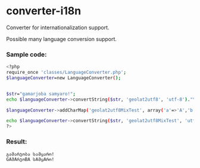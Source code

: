 # converter-i18n
Converter for internationalization support.

Possible many language conversion support.


### Sample code:
```sh
<?php
require_once 'classes/LanguageConverter.php';
$languageConverter=new LanguageConverter();


$str="gamarjoba samyaro!";
echo $languageConverter->convertString($str, 'geolat2utf8', 'utf-8')."\n";

$languageConverter->addCharMap('geolat2utf8MixTest', array('a'=>'A','b'=>'B','g'=>'G','d'=>'დ','e'=>'ე','v'=>'ვ','z'=>'ზ','T'=>'თ','i'=>'ი','k'=>'კ','l'=>'ლ','m'=>'მ','n'=>'ნ','o'=>'ო','p'=>'პ','J'=>'ჟ','r'=>'რ','s'=>'ს','t'=>'ტ','u'=>'უ','f'=>'ფ','q'=>'ქ','R'=>'ღ','y'=>'ყ','S'=>'შ','C'=>'ჩ','c'=>'ც','Z'=>'ძ','w'=>'წ','W'=>'ჭ','x'=>'ხ','j'=>'ჯ','h'=>'ჰ'));

echo $languageConverter->convertString($str, 'geolat2utf8MixTest', 'utf-8')."\n";
?>
```

### Result:
```sh
გამარჯობა სამყარო!
GAმAრჯოBA სAმყAრო!
```

